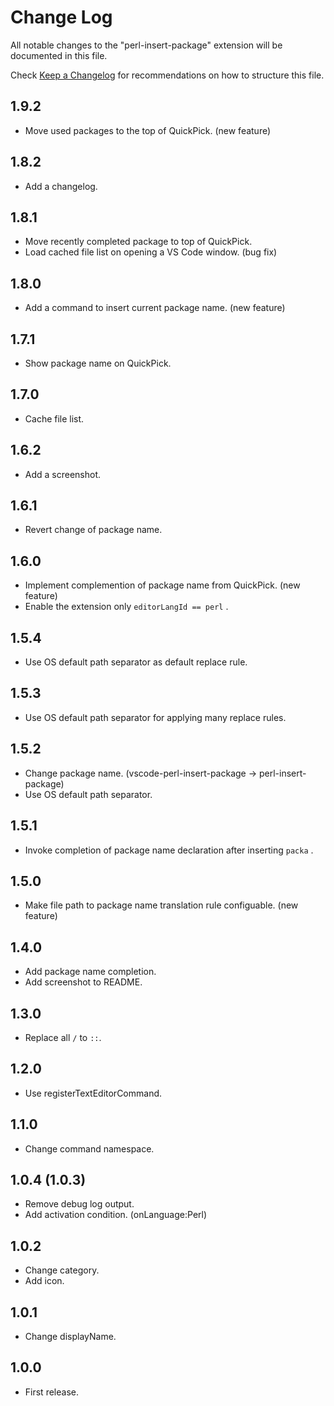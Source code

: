 # Change Log

All notable changes to the "perl-insert-package" extension will be documented in this file.

Check [Keep a Changelog](http://keepachangelog.com/) for recommendations on how to structure this file.

## 1.9.2

- Move used packages to the top of QuickPick. (new feature)

## 1.8.2

- Add a changelog.

## 1.8.1

- Move recently completed package to top of QuickPick.
- Load cached file list on opening a VS Code window. (bug fix)

## 1.8.0

- Add a command to insert current package name. (new feature)

## 1.7.1

- Show package name on QuickPick.

## 1.7.0

- Cache file list.

## 1.6.2

- Add a screenshot.

## 1.6.1

- Revert change of package name.

## 1.6.0

- Implement complemention of package name from QuickPick. (new feature)
- Enable the extension only `editorLangId == perl` .

## 1.5.4

- Use OS default path separator as default replace rule.

## 1.5.3

- Use OS default path separator for applying many replace rules.

## 1.5.2

- Change package name. (vscode-perl-insert-package -> perl-insert-package)
- Use OS default path separator.

## 1.5.1

- Invoke completion of package name declaration after inserting `packa` .

## 1.5.0

- Make file path to package name translation rule configuable. (new feature)

## 1.4.0

- Add package name completion.
- Add screenshot to README.

## 1.3.0

- Replace all `/` to `::`.

## 1.2.0

- Use registerTextEditorCommand.

## 1.1.0

- Change command namespace.

## 1.0.4 (1.0.3)

- Remove debug log output.
- Add activation condition. (onLanguage:Perl)

## 1.0.2

- Change category.
- Add icon.

## 1.0.1

- Change displayName.

## 1.0.0

- First release.
